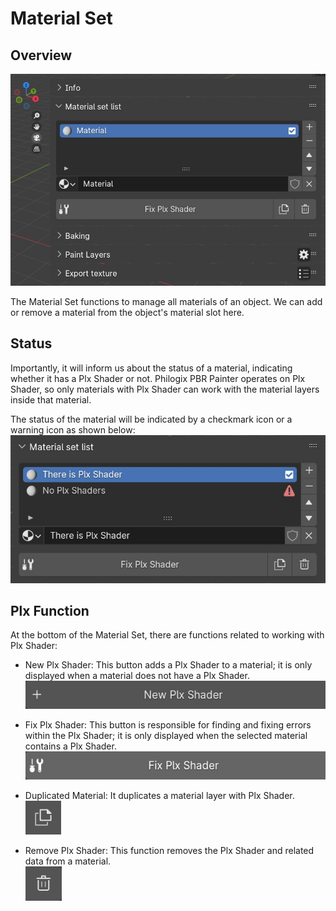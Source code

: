 # Material Set

## Overview
![Alt text](<../assets/Material Set/overview.jpg>)

The Material Set functions to manage all materials of an object. We can add or remove a material from the object's material slot here.

## Status
Importantly, it will inform us about the status of a material, indicating whether it has a Plx Shader or not. Philogix PBR Painter operates on Plx Shader, so only materials with Plx Shader can work with the material layers inside that material.

The status of the material will be indicated by a checkmark icon or a warning icon as shown below:
![Alt text](<../assets/Material Set/status.jpg>)

## Plx Function
At the bottom of the Material Set, there are functions related to working with Plx Shader:

- New Plx Shader: This button adds a Plx Shader to a material; it is only displayed when a material does not have a Plx Shader.<br>
![Alt text](<../assets/Material Set/new.jpg>)

- Fix Plx Shader: This button is responsible for finding and fixing errors within the Plx Shader; it is only displayed when the selected material contains a Plx Shader.<br>
![Alt text](<../assets/Material Set/fix.jpg>)

- Duplicated Material: It duplicates a material layer with Plx Shader.<br>
![Alt text](<../assets/Material Set/duplicated.jpg>)

- Remove Plx Shader: This function removes the Plx Shader and related data from a material.<br>
![Alt text](<../assets/Material Set/remove.jpg>)